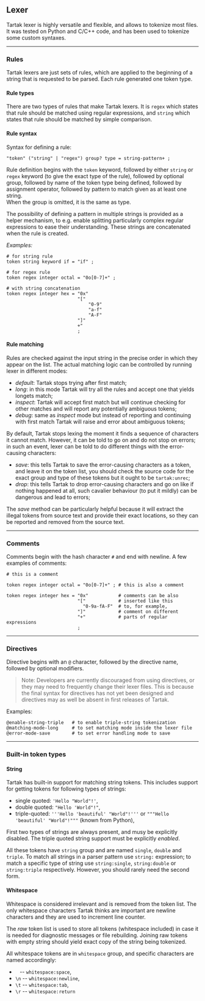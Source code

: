 ## Lexer

Tartak lexer is highly versatile and flexible, and allows to tokenize most files.
It was tested on Python and C/C++ code, and has been used to tokenize some custom syntaxes.


----

### Rules

Tartak lexers are just sets of rules, which are applied to the beginning of a string
that is requested to be parsed.
Each rule generated one token type.


#### Rule types

There are two types of rules that make Tartak lexers.
It is `regex` which states that rule should be matched using regular expressions, and
`string` which states that rule should be matched by simple comparison.


#### Rule syntax

Syntax for defining a rule:

```
"token" ("string" | "regex") group? type = string-pattern+ ;
```

Rule definition begins with the `token` keyword,
followed by either `string` or `regex` keyword (to give the exact type of the rule),
followed by optional group,
followed by name of the token type being defined,
followed by assignment operator,
followed by pattern to match given as at least one string.  
When the group is omitted, it is the same as type.

The possibility of defining a pattern in multiple strings is provided as a helper mechanism,
to e.g. enable splitting particularly complex regular expressions to ease their understanding.
These strings are concatenated when the rule is created.


*Examples:*

```
# for string rule
token string keyword if = "if" ;

# for regex rule
token regex integer octal = "0o[0-7]+" ;

# with string concatenation
token regex integer hex = "0x"
                          "["
                              "0-9"
                              "a-f"
                              "A-F"
                          "]"
                          +"
                          ;
```


#### Rule matching

Rules are checked against the input string in the precise order in which they appear on the list.
The actual matching logic can be controlled by running lexer in different modes:

- *default*: Tartak stops trying after first match;
- *long*:    in this mode Tartak will try all the rules and accept one that yields longets match;
- *inspect*: Tartak will accept first match but will continue checking for other matches and
             will report any potentially ambiguous tokens;
- *debug*:   same as *inspect* mode but instead of reporting and continuing with first match
             Tartak will raise and error about ambiguous tokens;

By default, Tartak stops lexing the moment it finds a sequence of characters it cannot match.
However, it can be told to go on and do not stop on errors;
in such an event, lexer can be told to do different things with the error-causing characters:

- *save*:   this tells Tartak to save the error-causing characters as a token, and leave it on the
            token list, you should check the source code for the exact group and type of these tokens
            but it ought to be `tartak:unrec`;
- *drop*:   this tells Tartak to drop error-causing characters and go on like if nothing happened at all,
            such cavalier behaviour (to put it mildly) can be dangerous and lead to errors;

The *save* method can be particularly helpful because it will extract the illegal tokens from source text and
provide their exact locations, so they can be reported and removed from the source text.


----


### Comments

Comments begin with the hash character `#` and end with newline.
A few examples of comments:

```
# this is a comment

token regex integer octal = "0o[0-7]+" ; # this is also a comment

token regex integer hex = "0x"           # comments can be also
                          "["            # inserted like this
                            "0-9a-fA-F"  # to, for example,
                          "]"            # comment on different
                          "+"            # parts of regular expressions
                          ;
```


----

### Directives

Directive begins with an `@` character, followed by the directive name, followed by optional modifiers.

> Note: Developers are currently discouraged from using directives, or they may need to frequently
> change their lexer files.
> This is because the final syntax for directives has not yet been designed and
> directives may as well be absent in first releases of Tartak.

Examples:

```
@enable-string-triple   # to enable triple-string tokenization
@matching-mode-long     # to set matching mode inside the lexer file
@error-mode-save        # to set error handling mode to save
```


----

### Built-in token types

#### String

Tartak has built-in support for matching string tokens.
This includes support for getting tokens for following types of strings:

- single quoted: `'Hello "World"!'`,
- double quoted: `"Hello 'World"!"`,
- triple-quoted: `'''Hello 'beautiful' "World"!'''` or `"""Hello 'beautiful' "World"!"""` (known from Python),

First two types of strings are always present, and musy be explicitly disabled.
The triple quoted string support must be explicitly *enabled*.

All these tokens have `string` group and are named `single`, `double` and `triple`.
To match all strings in a parser pattern use `string:` expression; to match a specific type of string use
`string:single`, `string:double` or `string:triple` respectively.
However, you should rarely need the second form.


#### Whitespace

Whitespace is considered irrelevant and is removed from the token list.
The only whitespace characters Tartak thinks are important are newline characters and
they are used to increment line counter.

The *raw* token list is used to store all tokens (whitespace included) in case it is needed for diagnostic messages or
file rebuilding.
Joining raw tokens with empty string should yield exact copy of the string being tokenized.

All whitespace tokens are in `whitespace` group, and specific characters are named accordingly:

- ` `  -- `whitespace:space`,
- `\n` -- `whitespace:newline`,
- `\t` -- `whitespace:tab`,
- `\r` -- `whitespace:return`
